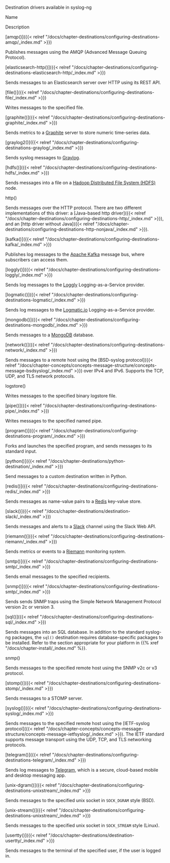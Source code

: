 ---
---
<!-- DISCLAIMER: This file is based on the syslog-ng Open Source Edition documentation https://github.com/balabit/syslog-ng-ose-guides/commit/2f4a52ee61d1ea9ad27cb4f3168b95408fddfdf2 and is used under the terms of The syslog-ng Open Source Edition Documentation License. The file has been modified by Axoflow. -->
Destination drivers available in syslog-ng

Name

Description

[amqp()]({{< relref "/docs/chapter-destinations/configuring-destinations-amqp/_index.md" >}})

Publishes messages using the AMQP (Advanced Message Queuing Protocol).

[elasticsearch-http()]({{< relref "/docs/chapter-destinations/configuring-destinations-elasticsearch-http/_index.md" >}})

Sends messages to an Elasticsearch server over HTTP using its REST API.

[file()]({{< relref "/docs/chapter-destinations/configuring-destinations-file/_index.md" >}})

Writes messages to the specified file.

[graphite()]({{< relref "/docs/chapter-destinations/configuring-destinations-graphite/_index.md" >}})

Sends metrics to a [Graphite](http://graphite.readthedocs.io/en/latest/index.html) server to store numeric time-series data.

[graylog2()]({{< relref "/docs/chapter-destinations/configuring-destinations-graylog/_index.md" >}})

Sends syslog messages to [Graylog](http://docs.graylog.org).

[hdfs()]({{< relref "/docs/chapter-destinations/configuring-destinations-hdfs/_index.md" >}})

Sends messages into a file on a [Hadoop Distributed File System (HDFS)](http://hadoop.apache.org/) node.

http()

Sends messages over the HTTP protocol. There are two different implementations of this driver: a [Java-based http driver]({{< relref "/docs/chapter-destinations/configuring-destinations-http/_index.md" >}}), and an [http driver without Java]({{< relref "/docs/chapter-destinations/configuring-destinations-http-nonjava/_index.md" >}}).

[kafka()]({{< relref "/docs/chapter-destinations/configuring-destinations-kafka/_index.md" >}})

Publishes log messages to the [Apache Kafka](http://kafka.apache.org) message bus, where subscribers can access them.

[loggly()]({{< relref "/docs/chapter-destinations/configuring-destinations-loggly/_index.md" >}})

Sends log messages to the [Loggly](https://www.loggly.com/) Logging-as-a-Service provider.

[logmatic()]({{< relref "/docs/chapter-destinations/configuring-destinations-logmatic/_index.md" >}})

Sends log messages to the [Logmatic.io](https://logmatic.io/) Logging-as-a-Service provider.

[mongodb()]({{< relref "/docs/chapter-destinations/configuring-destinations-mongodb/_index.md" >}})

Sends messages to a [MongoDB](https://www.mongodb.com) database.

[network()]({{< relref "/docs/chapter-destinations/configuring-destinations-network/_index.md" >}})

Sends messages to a remote host using the [BSD-syslog protocol]({{< relref "/docs/chapter-concepts/concepts-message-structure/concepts-message-bsdsyslog/_index.md" >}}) over IPv4 and IPv6. Supports the TCP, UDP, and TLS network protocols.

logstore()

Writes messages to the specified binary logstore file.

[pipe()]({{< relref "/docs/chapter-destinations/configuring-destinations-pipe/_index.md" >}})

Writes messages to the specified named pipe.

[program()]({{< relref "/docs/chapter-destinations/configuring-destinations-program/_index.md" >}})

Forks and launches the specified program, and sends messages to its standard input.

[python()]({{< relref "/docs/chapter-destinations/python-destination/_index.md" >}})

Send messages to a custom destination written in Python.

[redis()]({{< relref "/docs/chapter-destinations/configuring-destinations-redis/_index.md" >}})

Sends messages as name-value pairs to a [Redis](https://redis.io/) key-value store.

[slack()]({{< relref "/docs/chapter-destinations/destination-slack/_index.md" >}})

Sends messages and alerts to a [Slack](https://slack.com/) channel using the Slack Web API.

[riemann()]({{< relref "/docs/chapter-destinations/configuring-destinations-riemann/_index.md" >}})

Sends metrics or events to a [Riemann](http://riemann.io/) monitoring system.

[smtp()]({{< relref "/docs/chapter-destinations/configuring-destinations-smtp/_index.md" >}})

Sends email messages to the specified recipients.

[snmp()]({{< relref "/docs/chapter-destinations/configuring-destinations-smtp/_index.md" >}})

Sends sends SNMP traps using the Simple Network Management Protocol version 2c or version 3.

[sql()]({{< relref "/docs/chapter-destinations/configuring-destinations-sql/_index.md" >}})

Sends messages into an SQL database. In addition to the standard syslog-ng packages, the `sql()` destination requires database-specific packages to be installed. Refer to the section appropriate for your platform in {{% xref "/docs/chapter-install/_index.md" %}}.

snmp()

Sends messages to the specified remote host using the SNMP v2c or v3 protocol.

[stomp()]({{< relref "/docs/chapter-destinations/configuring-destinations-stomp/_index.md" >}})

Sends messages to a STOMP server.

[syslog()]({{< relref "/docs/chapter-destinations/configuring-destinations-syslog/_index.md" >}})

Sends messages to the specified remote host using the [IETF-syslog protocol]({{< relref "/docs/chapter-concepts/concepts-message-structure/concepts-message-ietfsyslog/_index.md" >}}). The IETF standard supports message transport using the UDP, TCP, and TLS networking protocols.

[telegram()]({{< relref "/docs/chapter-destinations/configuring-destinations-telegram/_index.md" >}})

Sends log messages to [Telegram](https://core.telegram.org/ "https://core.telegram.org"), which is a secure, cloud-based mobile and desktop messaging app.

[unix-dgram()]({{< relref "/docs/chapter-destinations/configuring-destinations-unixstream/_index.md" >}})

Sends messages to the specified unix socket in `SOCK_DGRAM` style (BSD).

[unix-stream()]({{< relref "/docs/chapter-destinations/configuring-destinations-unixstream/_index.md" >}})

Sends messages to the specified unix socket in `SOCK_STREAM` style (Linux).

[usertty()]({{< relref "/docs/chapter-destinations/destination-usertty/_index.md" >}})

Sends messages to the terminal of the specified user, if the user is logged in.

